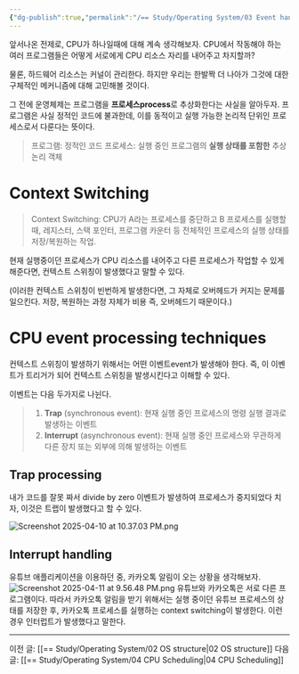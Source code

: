 ```yaml
---
{"dg-publish":true,"permalink":"/== Study/Operating System/03 Event handling mechanisms/","created":"2024-11-13T20:15:40.000+09:00","updated":"2025-04-11T21:56:57.000+09:00"}
---
```



앞서나온 전제로, CPU가 하나일때에 대해 계속 생각해보자.
CPU에서 작동해야 하는 여러 프로그램들은 어떻게 서로에게 CPU 리소스 자리를 내어주고 차지할까?

물론, 하드웨어 리소스는 커널이 관리한다. 하지만 우리는 한발짝 더 나아가 그것에 대한 구체적인 메커니즘에 대해 고민해볼 것이다.

그 전에 운영체제는 프로그램을 **프로세스process**로 추상화한다는 사실을 알아두자. 프로그램은 사실 정적인 코드에 불과한데, 이를 동적이고 실행 가능한 논리적 단위인 프로세스로서 다룬다는 뜻이다.
>프로그램: 정적인 코드
>프로세스: 실행 중인 프로그램의 **실행 상태를 포함한** 추상 논리 객체

# Context Switching
>Context Switching: CPU가 A라는 프로세스를 중단하고 B 프로세스를 실행할 때, 레지스터, 스택 포인터, 프로그램 카운터 등 전체적인 프로세스의 실행 상태를 저장/복원하는 작업.

현재 실행중이던 프로세스가 CPU 리소스를 내어주고 다른 프로세스가 작업할 수 있게 해준다면, 컨텍스트 스위칭이 발생했다고 말할 수 있다.

(이러한 컨텍스트 스위칭이 빈번하게 발생한다면, 그 자체로 오버헤드가 커지는 문제를 일으킨다. 저장, 복원하는 과정 자체가 비용 즉, 오버헤드기 때문이다.)

# CPU event processing  techniques
컨텍스트 스위칭이 발생하기 위해서는 어떤 이벤트event가 발생해야 한다.
즉, 이 이벤트가 트리거가 되어 컨텍스트 스위칭을 발생시킨다고 이해할 수 있다. 

이벤트는 다음 두가지로 나뉜다.
>1. **Trap** (synchronous event): 현재 실행 중인 프로세스의 명령 실행 결과로 발생하는 이벤트
>2. **Interrupt** (asynchronous event): 현재 실행 중인 프로세스와 무관하게 다른 장치 또는 외부에 의해 발생하는 이벤트

## Trap processing
내가 코드를 잘못 짜서 divide by zero 이벤트가 발생하여 프로세스가 중지되었다 치자, 이것은 트랩이 발생했다고 할 수 있다.

![Screenshot 2025-04-10 at 10.37.03 PM.png](/img/user/z-Attached%20Files/Screenshot%202025-04-10%20at%2010.37.03%20PM.png)

## Interrupt handling
유튜브 애플리케이션을 이용하던 중, 카카오톡 알림이 오는 상황을 생각해보자.
![Screenshot 2025-04-11 at 9.56.48 PM.png](/img/user/z-Attached%20Files/Screenshot%202025-04-11%20at%209.56.48%20PM.png)
유튜브와 카카오톡은 서로 다른 프로그램이다. 따라서 카카오톡 알림을 받기 위해서는 실행 중이던 유튜브 프로세스의 상태를 저장한 후, 카카오톡 프로세스를 실행하는 context switching이 발생한다. 이런 경우 인터럽트가 발생했다고 말한다.

---
이전 글: [[== Study/Operating System/02 OS structure\|02 OS structure]]
다음 글: [[== Study/Operating System/04 CPU Scheduling\|04 CPU Scheduling]]

